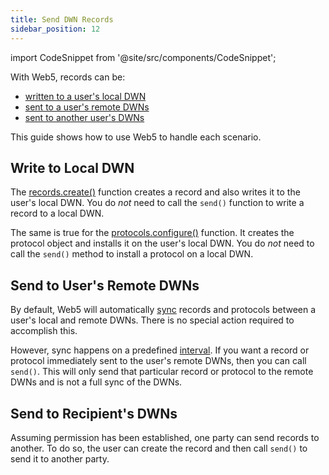 ```yaml
---
title: Send DWN Records
sidebar_position: 12
---
```


import CodeSnippet from '@site/src/components/CodeSnippet';

With Web5, records can be:
* [written to a user's local DWN](#write-to-local-dwn)
* [sent to a user's remote DWNs](#send-to-users-remote-dwns)
* [sent to another user's DWNs](#send-to-recipients-dwns)
<!--//blocked by https://github.com/TBD54566975/dwn-sdk-js/issues/550 -->
<!--* [written to a recipient's local DWN](#write-to-recipients-local-dwn)-->

This guide shows how to use Web5 to handle each scenario.

## Write to Local DWN

The [records.create()](https://tbd54566975.github.io/web5-js/classes/_web5_api.DwnApi.html#records) function creates a record and also writes it to the user's local DWN. You do _not_ need to call the `send()` function to write a record to a local DWN.

<CodeSnippet snippetName="createLocalRecord" />

The same is true for the [protocols.configure()](https://tbd54566975.github.io/web5-js/classes/_web5_api.DwnApi.html#protocols) function. It creates the protocol object and installs it on the user's local DWN. You do _not_ need to call the `send()` method to install a protocol on a local DWN.

<CodeSnippet snippetName="createLocalProtocol" />


<!--//blocked by https://github.com/TBD54566975/dwn-sdk-js/issues/550-->
<!--## Write to Recipient's Local DWN-->

<!--Assuming permission has been established, one party can send records to another. The records are sent to the recipient's local DWN if the `target` property is specified when creating the record. Calling `records.create()` accomplishes this, and you do _not_ need to call `send()`.-->

<!--<CodeSnippet snippetName="sendLocalRecordToTarget" /> -->


## Send to User's Remote DWNs

By default, Web5 will automatically [sync](/decentralized-web-nodes/sync) records and protocols between a user's local and remote DWNs. There is no special action required to accomplish this.

However, sync happens on a predefined [interval](/decentralized-web-nodes/sync#sync-intervals). If you want a record or protocol immediately sent to the user's remote DWNs, then you can call `send()`. This will only send that particular record or protocol to the remote DWNs and is not a full sync of the DWNs.

<CodeSnippet snippetName="sendRecordToRemoteDWNs" />

<CodeSnippet snippetName="sendProtocolToRemoteDWNs" />


## Send to Recipient's DWNs

Assuming permission has been established, one party can send records to another. To do so, the user can create the record and then call `send()` to send it to another party.


<CodeSnippet snippetName="sendRecordToDWNOfRecipient" />